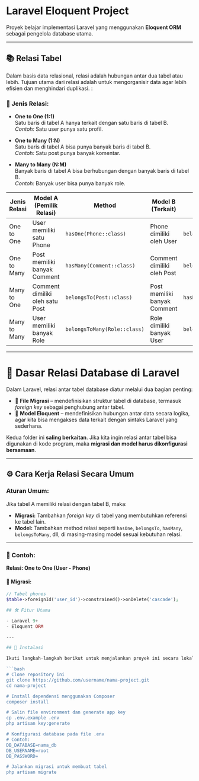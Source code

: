 # Laravel Eloquent Project

Proyek belajar implementasi Laravel yang menggunakan **Eloquent ORM** sebagai pengelola database utama.

---

## 📚 Relasi Tabel

Dalam basis data relasional, relasi adalah hubungan antar dua tabel atau lebih. Tujuan utama dari relasi adalah untuk mengorganisir data agar lebih efisien dan menghindari duplikasi.
:   

### 🔗 Jenis Relasi:

- **One to One (1:1)**  
  Satu baris di tabel A hanya terkait dengan satu baris di tabel B.  
  _Contoh:_ Satu user punya satu profil.

- **One to Many (1:N)**  
  Satu baris di tabel A bisa punya banyak baris di tabel B.  
  _Contoh:_ Satu post punya banyak komentar.

- **Many to Many (N:M)**  
  Banyak baris di tabel A bisa berhubungan dengan banyak baris di tabel B.  
  _Contoh:_ Banyak user bisa punya banyak role.

  
| Jenis Relasi | Model A (Pemilik Relasi)        | Method                       | Model B (Terkait)            | Inverse (di Model B)         |
| ------------ | ------------------------------- | ---------------------------- | ---------------------------- | ---------------------------- |
| One to One   | User memiliki satu Phone        | `hasOne(Phone::class)`       | Phone dimiliki oleh User     | `belongsTo(User::class)`     |
| One to Many  | Post memiliki banyak Comment    | `hasMany(Comment::class)`    | Comment dimiliki oleh Post   | `belongsTo(Post::class)`     |
| Many to One  | Comment dimiliki oleh satu Post | `belongsTo(Post::class)`     | Post memiliki banyak Comment | `hasMany(Comment::class)`    |
| Many to Many | User memiliki banyak Role       | `belongsToMany(Role::class)` | Role dimiliki banyak User    | `belongsToMany(User::class)` |

---



# 📌 Dasar Relasi Database di Laravel

Dalam Laravel, relasi antar tabel database diatur melalui dua bagian penting:

- 📂 **File Migrasi** – mendefinisikan struktur tabel di database, termasuk *foreign key* sebagai penghubung antar tabel.
- 🧱 **Model Eloquent** – mendefinisikan hubungan antar data secara logika, agar kita bisa mengakses data terkait dengan sintaks Laravel yang sederhana.

Kedua folder ini **saling berkaitan**. Jika kita ingin relasi antar tabel bisa digunakan di kode program, maka **migrasi dan model harus dikonfigurasi bersamaan**.

---

## ⚙️ Cara Kerja Relasi Secara Umum

### Aturan Umum:

Jika tabel A memiliki relasi dengan tabel B, maka:

- **Migrasi:** Tambahkan *foreign key* di tabel yang membutuhkan referensi ke tabel lain.
- **Model:** Tambahkan method relasi seperti `hasOne`, `belongsTo`, `hasMany`, `belongsToMany`, dll, di masing-masing model sesuai kebutuhan relasi.

---

### 📝 Contoh:

**Relasi: One to One (User - Phone)**

#### 🔸 Migrasi:
```php
// Tabel phones
$table->foreignId('user_id')->constrained()->onDelete('cascade');

## 🛠️ Fitur Utama

- Laravel 9+
- Eloquent ORM

---

## 🚀 Instalasi

Ikuti langkah-langkah berikut untuk menjalankan proyek ini secara lokal:

```bash
# Clone repository ini
git clone https://github.com/username/nama-project.git
cd nama-project

# Install dependensi menggunakan Composer
composer install

# Salin file environment dan generate app key
cp .env.example .env
php artisan key:generate

# Konfigurasi database pada file .env
# Contoh:
DB_DATABASE=nama_db
DB_USERNAME=root
DB_PASSWORD=

# Jalankan migrasi untuk membuat tabel
php artisan migrate
```